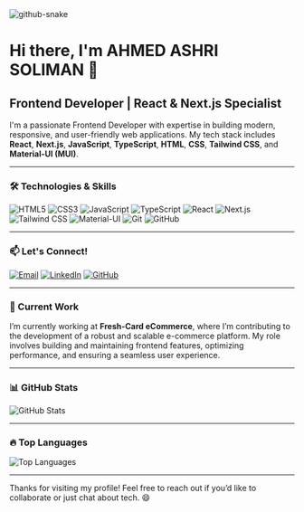 <picture>
  <source media="(prefers-color-scheme: dark)" srcset="https://raw.githubusercontent.com/tobiasmeyhoefer/tobiasmeyhoefer/output/github-snake-dark.svg" />
  <source media="(prefers-color-scheme: light)" srcset="https://raw.githubusercontent.com/tobiasmeyhoefer/tobiasmeyhoefer/output/github-snake.svg" />
  <img alt="github-snake" src="https://raw.githubusercontent.com/tobiasmeyhoefer/tobiasmeyhoefer/output/github-snake.svg" />
</picture>

# Hi there, I'm AHMED ASHRI SOLIMAN 👋

## Frontend Developer | React & Next.js Specialist

I'm a passionate Frontend Developer with expertise in building modern, responsive, and user-friendly web applications. My tech stack includes **React**, **Next.js**, **JavaScript**, **TypeScript**, **HTML**, **CSS**, **Tailwind CSS**, and **Material-UI (MUI)**.

---

### 🛠️ Technologies & Skills

![HTML5](https://img.shields.io/badge/HTML5-E34F26?style=for-the-badge&logo=html5&logoColor=white)
![CSS3](https://img.shields.io/badge/CSS3-1572B6?style=for-the-badge&logo=css3&logoColor=white)
![JavaScript](https://img.shields.io/badge/JavaScript-F7DF1E?style=for-the-badge&logo=javascript&logoColor=black)
![TypeScript](https://img.shields.io/badge/TypeScript-3178C6?style=for-the-badge&logo=typescript&logoColor=white)
![React](https://img.shields.io/badge/React-61DAFB?style=for-the-badge&logo=react&logoColor=black)
![Next.js](https://img.shields.io/badge/Next.js-000000?style=for-the-badge&logo=next.js&logoColor=white)
![Tailwind CSS](https://img.shields.io/badge/Tailwind_CSS-06B6D4?style=for-the-badge&logo=tailwind-css&logoColor=white)
![Material-UI](https://img.shields.io/badge/Material_UI-0081CB?style=for-the-badge&logo=mui&logoColor=white)
![Git](https://img.shields.io/badge/Git-F05032?style=for-the-badge&logo=git&logoColor=white)
![GitHub](https://img.shields.io/badge/GitHub-181717?style=for-the-badge&logo=github&logoColor=white)

---

### 📫 Let's Connect!

[![Email](https://img.shields.io/badge/Email-D14836?style=for-the-badge&logo=gmail&logoColor=white)](mailto:ahmadsoliman283@gmail.com)
[![LinkedIn](https://img.shields.io/badge/LinkedIn-0A66C2?style=for-the-badge&logo=linkedin&logoColor=white)](https://www.linkedin.com/in/ahmed-soliman-1334b116a)
[![GitHub](https://img.shields.io/badge/GitHub-181717?style=for-the-badge&logo=github&logoColor=white)](https://github.com/A7madSoliman)

---

### 💼 Current Work

I’m currently working at **Fresh-Card eCommerce**, where I’m contributing to the development of a robust and scalable e-commerce platform. My role involves building and maintaining frontend features, optimizing performance, and ensuring a seamless user experience.

---



### 📊 GitHub Stats

![GitHub Stats](https://github-readme-stats.vercel.app/api?username=A7madSoliman&show_icons=true&theme=dark)

---

### 🔥 Top Languages

![Top Languages](https://github-readme-stats.vercel.app/api/top-langs/?username=A7madSoliman&layout=compact&theme=dark)

---

Thanks for visiting my profile! Feel free to reach out if you’d like to collaborate or just chat about tech. 😄
